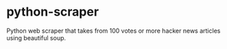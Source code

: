 # python-scraper
Python web scraper that takes from 100 votes or more hacker news articles using beautiful soup. 
